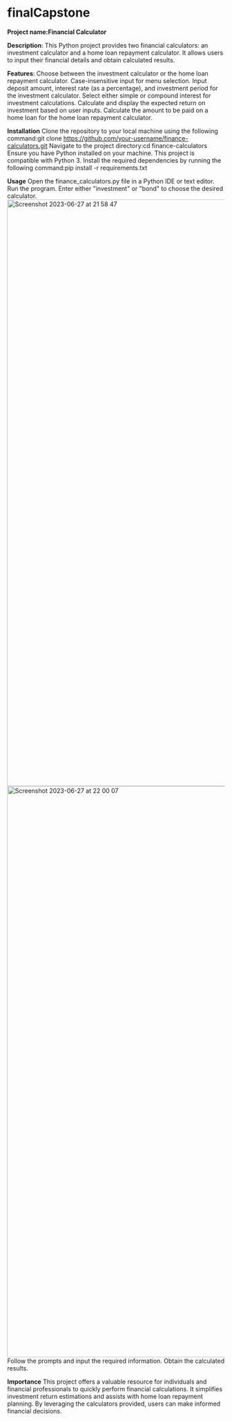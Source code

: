 # finalCapstone
**Project name:Financial Calculator**

**Description**:
This Python project provides two financial calculators: an investment calculator and a home loan repayment calculator. 
It allows users to input their financial details and obtain calculated results.

**Features**:
Choose between the investment calculator or the home loan repayment calculator.
Case-insensitive input for menu selection.
Input deposit amount, interest rate (as a percentage), and investment period for the investment calculator.
Select either simple or compound interest for investment calculations.
Calculate and display the expected return on investment based on user inputs.
Calculate the amount to be paid on a home loan for the home loan repayment calculator.

**Installation**
Clone the repository to your local machine using the following command:git clone https://github.com/your-username/finance-calculators.git
Navigate to the project directory:cd finance-calculators
Ensure you have Python installed on your machine. This project is compatible with Python 3.
Install the required dependencies by running the following command:pip install -r requirements.txt


**Usage**
Open the finance_calculators.py file in a Python IDE or text editor.
Run the program.
Enter either "investment" or "bond" to choose the desired calculator.
<img width="1356" alt="Screenshot 2023-06-27 at 21 58 47" src="https://github.com/undaunted247/finalCapstone/assets/137342364/2b3c5c88-3b9f-4112-a7a5-0994cbafc46a">
<img width="1320" alt="Screenshot 2023-06-27 at 22 00 07" src="https://github.com/undaunted247/finalCapstone/assets/137342364/32a6003d-0400-4077-a790-9213ae3649d6">
Follow the prompts and input the required information.
Obtain the calculated results.

**Importance**
This project offers a valuable resource for individuals and financial professionals to quickly perform financial calculations. 
It simplifies investment return estimations and assists with home loan repayment planning. 
By leveraging the calculators provided, users can make informed financial decisions.
